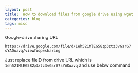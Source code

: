 ```yaml
---
layout: post
title:  How to download files from google drive using wget
categories: blog
tags: misc
---
```

Google-drive sharing URL

`https://drive.google.com/file/d/1eh521MlEG582p3ztz3vGsrG7
sYADuavq/view?usp=sharing`

Just replace fileID from drive URL which is `1eh521MlEG582p3ztz3vGsrG7sYADuavq` and use below command

<script src="https://gist.github.com/prashantitis/17f88f6b06354af8ccd644e37f48418b.js"></script>




